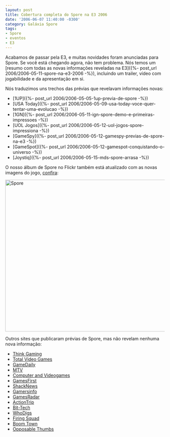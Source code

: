 ```yaml
---
layout: post
title: Cobertura completa do Spore na E3 2006
date: '2006-06-07 11:40:00 -0300'
category: Galáxia Spore
tags:
- Spore
- eventos
- E3
---
```

Acabamos de passar pela E3, e muitas novidades foram anunciadas para Spore. Se você está chegando agora, não tem problema. Nós temos um [resumo com todas as novas informações reveladas na E3]({%- post_url 2006/2006-05-11-spore-na-e3-2006 -%}), incluindo um trailer, vídeo com jogabilidade e da apresentação em si.

Nós traduzimos uns trechos das prévias que revelavam informações novas:

- [1UP]({%- post_url 2006/2006-05-05-1up-previa-de-spore -%})
- [USA Today]({%- post_url 2006/2006-05-09-usa-today-voce-quer-tentar-uma-evolucao -%})
- [1GN]({%- post_url 2006/2006-05-11-ign-spore-demo-e-primeiras-impressoes -%})
- [UOL Jogos]({%- post_url 2006/2006-05-12-uol-jogos-spore-impressiona -%})
- [GameSpy]({%- post_url 2006/2006-05-12-gamespy-previas-de-spore-na-e3 -%})
- [GameSpot]({%- post_url 2006/2006-05-12-gamespot-conquistando-o-universo -%})
- [Joystiq]({%- post_url 2006/2006-05-15-mds-spore-arrasa -%})

O nosso álbum de Spore no Flickr também está atualizado com as novas imagens do jogo, [confira](https://flic.kr/s/aHskTqEoqA):

<a data-flickr-embed="true"  href="https://www.flickr.com/photos/esporo/albums/72157679654038458" title="Spore"><img src="https://live.staticflickr.com/7842/47457594552_ee11004e09_z.jpg" width="640" height="480" alt="Spore"></a><script async src="//embedr.flickr.com/assets/client-code.js" charset="utf-8"></script>

Outros sites que publicaram prévias de Spore, mas não revelam nenhuma nova informação:

- [Think Gaming](http://thinkgaming.org/content/view/255/27/)
- [Total Video Games](http://www.totalvideogames.com/articles/Spore_-_E306_FIRST_LOOK_Preview_9995_5546_0_0_10_0.htm)
- [GameDaily](http://pc.gamedaily.com/game/features/?gameid=4126&id=299)
- [MTV](http://www.mtv.com/news/articles/1532285/20060522/index.jhtml?headlines=true)
- [Computer and Videogames](http://www.computerandvideogames.com/article.php?id=140238)
- [GamesFirst](http://gamesfirst.com/?id=1321)
- [ShackNews](http://www.shacknews.com/extras/2006/051506_e3_day3_chris_1_1.x)
- [Gamersinfo](http://www.gamersinfo.net/index.php?art/id:1063)
- [GamesRadar](http://www.gamesradar.com/gb/pc/game/previews/article.jsp?articleId=2006051612357921088&sectionId=1001&pageId=2006051612619453024)
- [ActionTrip](http://www.actiontrip.com/features/e32006spore.phtml)
- [Bit-Tech](http://www.bit-tech.net/gaming/2006/05/15/spore_e3_preview/1.html)
- [WhoDigs](http://www.whodigs.com/article.php/SporePreview)
- [Firing Squad](http://www.firingsquad.com/news/newsarticle.asp?searchid=10246)
- [Boom Town](http://www.boomtown.net/en_uk/articles/art.view.php?id=11390)
- [Opposable Thumbs](http://arstechnica.com/journals/thumbs.ars/2006/5/11/3930)
